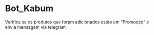 # Bot_Kabum
Verifica se os produtos que foram adicionados estão em "Promoção" e envia mensagem via telegram




